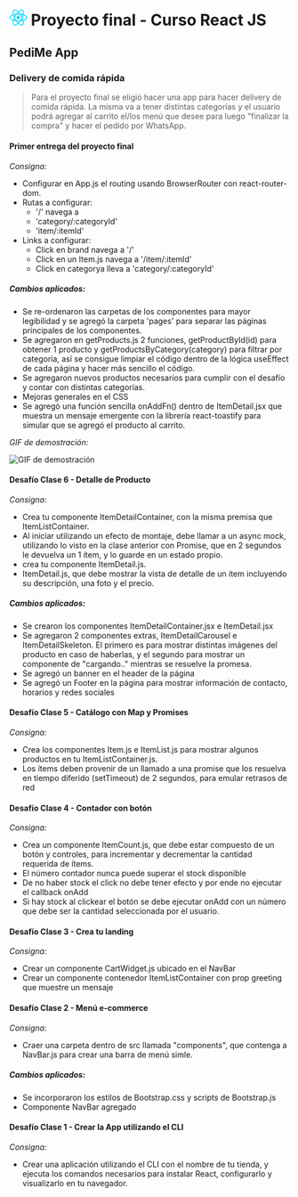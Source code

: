# <img src="https://raw.githubusercontent.com/FacuMasino/FacuMasino/main/assets/react-js.png" width="32"/> Proyecto final - Curso React JS
## PediMe App
### Delivery de comida rápida
> Para el proyecto final se eligió hacer una app para hacer delivery de comida rápida. La misma va a tener distintas categorías y el usuario podrá agregar al carrito el/los menú que desee para luego "finalizar la compra" y hacer el pedido por WhatsApp.

#### Primer entrega del proyecto final
*Consigna:*
- Configurar en App.js el routing usando BrowserRouter con react-router-dom.
- Rutas a configurar:
  - '/' navega a <ItemListContainer />
  - 'category/:categoryId' <ItemListContainer />
  - 'item/:itemId' <ItemDetailContainer />
- Links a configurar:
  - Click en brand navega a '/'
  - Click en un Item.js navega a '/item/:itemId'
  - Click en categorya lleva a 'category/:categoryId'

##### Cambios aplicados:
- Se re-ordenaron las carpetas de los componentes para mayor legibilidad y se agregó la carpeta 'pages' para separar las páginas principales de los componentes.
- Se agregaron en getProducts.js 2 funciones, getProductById(id) para obtener 1 producto y getProductsByCategory(category) para filtrar por categoria, así se consigue limpiar el código dentro de la lógica useEffect de cada página y hacer más sencillo el código.
- Se agregaron nuevos productos necesarios para cumplir con el desafío y contar con distintas categorías.
- Mejoras generales en el CSS
- Se agregó una función sencilla onAddFn() dentro de ItemDetail.jsx que muestra un mensaje emergente con la librería react-toastify para simular que se agregó el producto al carrito.

*GIF de demostración:*

![GIF de demostración](https://lh6.googleusercontent.com/RMC3rnCZ9Xn8Bmc40qfbffFF1NwBqFMT6ne-0aMDXxujYuIqbeV-XryV8rKb-0yoq0Ib6zfW_f7NiTGkayh9=w1274-h436)

#### Desafío Clase 6 - Detalle de Producto
*Consigna:*
- Crea tu componente ItemDetailContainer, con la misma premisa que ItemListContainer.
- Al iniciar utilizando un efecto de montaje, debe llamar a un async mock, utilizando lo visto en la clase anterior con Promise, que en 2 segundos le devuelva un 1 ítem, y lo guarde en un estado propio.
- crea tu componente ItemDetail.js.
- ItemDetail.js, que debe mostrar la vista de detalle de un ítem incluyendo su descripción, una foto y el precio.
  
##### Cambios aplicados:
- Se crearon los componentes ItemDetailContainer.jsx e ItemDetail.jsx
- Se agregaron 2 componentes extras, ItemDetailCarousel e ItemDetailSkeleton. El primero es para mostrar distintas imágenes del producto en caso de haberlas, y el segundo para mostrar un componente de "cargando.." mientras se resuelve la promesa.
- Se agregó un banner en el header de la página
- Se agregó un Footer en la página para mostrar información de contacto, horarios y redes sociales
#### Desafío Clase 5 - Catálogo con Map y Promises
*Consigna:*
- Crea los componentes Item.js e ItemList.js para mostrar algunos productos en tu ItemListContainer.js. 
- Los ítems deben provenir de un llamado a una promise que los resuelva en tiempo diferido (setTimeout) de 2 segundos, para emular retrasos de red

#### Desafío Clase 4 - Contador con botón
*Consigna:*
- Crea un componente ItemCount.js, que debe estar compuesto de un botón y controles, para incrementar y decrementar la cantidad requerida de ítems.
- El número contador nunca puede superar el stock disponible
- De no haber stock el click no debe tener efecto y por ende no ejecutar el callback onAdd
- Si hay stock al clickear el botón se debe ejecutar onAdd con un número que debe ser la cantidad seleccionada por el usuario.

#### Desafío Clase 3 - Crea tu landing
*Consigna:*
- Crear un componente CartWidget.js ubicado en el NavBar
- Crear un componente contenedor ItemListContainer con prop greeting que muestre un mensaje

#### Desafío Clase 2 - Menú e-commerce
*Consigna:*
- Craer una carpeta dentro de src llamada "components", que contenga a NavBar.js para crear una barra de menú simle.

##### Cambios aplicados:
- Se incorporaron los estilos de Bootstrap.css y scripts de Bootstrap.js
- Componente NavBar agregado

#### Desafío Clase 1 - Crear la App utilizando el CLI
*Consigna:*
- Crear una aplicación utilizando el CLI con el nombre de tu tienda, y ejecuta los comandos necesarios para instalar React, configurarlo y visualizarlo en tu navegador.